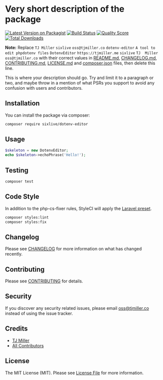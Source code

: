# Very short description of the package

[![Latest Version on Packagist](https://img.shields.io/packagist/v/sixlive/dotenv-editor.svg?style=flat-square)](https://packagist.org/packages/sixlive/dotenv-editor)
[![Build Status](https://img.shields.io/travis/sixlive/dotenv-editor/master.svg?style=flat-square)](https://travis-ci.org/sixlive/dotenv-editor)
[![Quality Score](https://img.shields.io/scrutinizer/g/sixlive/dotenv-editor.svg?style=flat-square)](https://scrutinizer-ci.com/g/sixlive/dotenv-editor)
[![Total Downloads](https://img.shields.io/packagist/dt/sixlive/dotenv-editor.svg?style=flat-square)](https://packagist.org/packages/sixlive/dotenv-editor)

**Note:** Replace ```TJ Miller``` ```sixlive``` ```oss@tjmiller.co``` ```dotenv-editor``` ```A tool to edit phpdotenv files``` ```DotenvEditor``` ```https://tjmiller.me``` ```sixlive``` ```TJ  Miller``` ```oss@tjmiller.co``` with their correct values in [README.md](README.md), [CHANGELOG.md](CHANGELOG.md), [CONTRIBUTING.md](CONTRIBUTING.md), [LICENSE.md](LICENSE.md) and [composer.json](composer.json) files, then delete this line.

This is where your description should go. Try and limit it to a paragraph or two, and maybe throw in a mention of what PSRs you support to avoid any confusion with users and contributors.

## Installation

You can install the package via composer:

```bash
composer require sixlive/dotenv-editor
```

## Usage

``` php
$skeleton = new DotenvEditor;
echo $skeleton->echoPhrase('Hello!');
```

## Testing

``` bash
composer test
```

## Code Style
In addition to the php-cs-fixer rules, StyleCI will apply the [Laravel preset](https://docs.styleci.io/presets#laravel).
```bash
composer styles:lint
composer styles:fix
```

## Changelog

Please see [CHANGELOG](CHANGELOG.md) for more information on what has changed recently.

## Contributing

Please see [CONTRIBUTING](CONTRIBUTING.md) for details.

## Security

If you discover any security related issues, please email oss@tjmiller.co instead of using the issue tracker.


## Credits

- [TJ Miller](https://github.com/sixlive)
- [All Contributors](../../contributors)

## License

The MIT License (MIT). Please see [License File](LICENSE.md) for more information.
